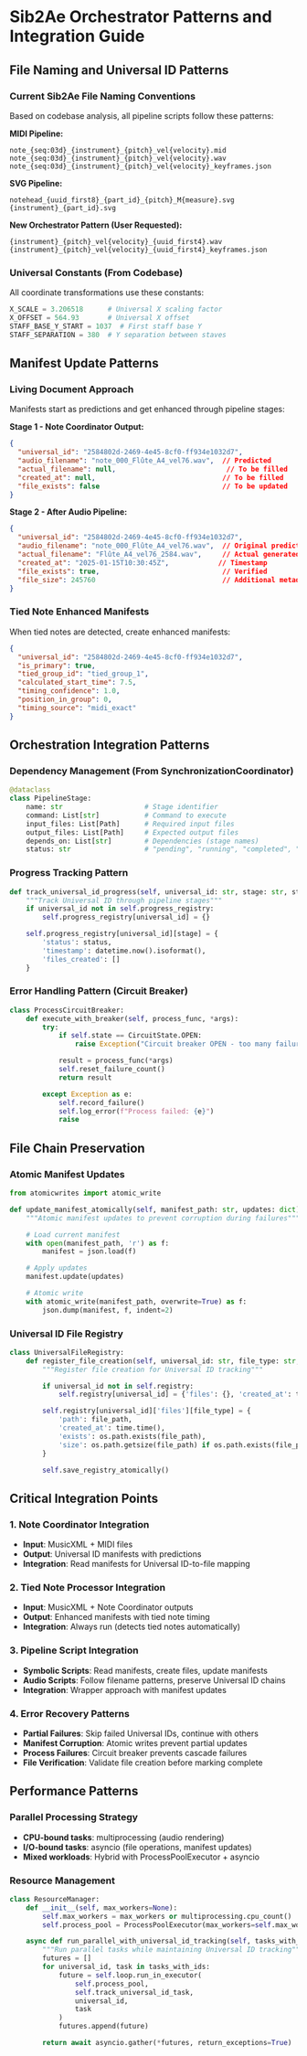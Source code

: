 # Sib2Ae Orchestrator Patterns and Integration Guide

## File Naming and Universal ID Patterns

### Current Sib2Ae File Naming Conventions

Based on codebase analysis, all pipeline scripts follow these patterns:

**MIDI Pipeline:**
```
note_{seq:03d}_{instrument}_{pitch}_vel{velocity}.mid
note_{seq:03d}_{instrument}_{pitch}_vel{velocity}.wav
note_{seq:03d}_{instrument}_{pitch}_vel{velocity}_keyframes.json
```

**SVG Pipeline:**
```
notehead_{uuid_first8}_{part_id}_{pitch}_M{measure}.svg
{instrument}_{part_id}.svg
```

**New Orchestrator Pattern (User Requested):**
```
{instrument}_{pitch}_vel{velocity}_{uuid_first4}.wav
{instrument}_{pitch}_vel{velocity}_{uuid_first4}_keyframes.json
```

### Universal Constants (From Codebase)

All coordinate transformations use these constants:
```python
X_SCALE = 3.206518      # Universal X scaling factor
X_OFFSET = 564.93       # Universal X offset
STAFF_BASE_Y_START = 1037  # First staff base Y
STAFF_SEPARATION = 380  # Y separation between staves
```

## Manifest Update Patterns

### Living Document Approach

Manifests start as predictions and get enhanced through pipeline stages:

**Stage 1 - Note Coordinator Output:**
```json
{
  "universal_id": "2584802d-2469-4e45-8cf0-ff934e1032d7",
  "audio_filename": "note_000_Flûte_A4_vel76.wav",  // Predicted
  "actual_filename": null,                           // To be filled
  "created_at": null,                               // To be filled
  "file_exists": false                              // To be updated
}
```

**Stage 2 - After Audio Pipeline:**
```json
{
  "universal_id": "2584802d-2469-4e45-8cf0-ff934e1032d7",
  "audio_filename": "note_000_Flûte_A4_vel76.wav",  // Original prediction
  "actual_filename": "Flûte_A4_vel76_2584.wav",     // Actual generated
  "created_at": "2025-01-15T10:30:45Z",            // Timestamp
  "file_exists": true,                              // Verified
  "file_size": 245760                               // Additional metadata
}
```

### Tied Note Enhanced Manifests

When tied notes are detected, create enhanced manifests:

```json
{
  "universal_id": "2584802d-2469-4e45-8cf0-ff934e1032d7",
  "is_primary": true,
  "tied_group_id": "tied_group_1",
  "calculated_start_time": 7.5,
  "timing_confidence": 1.0,
  "position_in_group": 0,
  "timing_source": "midi_exact"
}
```

## Orchestration Integration Patterns

### Dependency Management (From SynchronizationCoordinator)

```python
@dataclass
class PipelineStage:
    name: str                    # Stage identifier
    command: List[str]           # Command to execute
    input_files: List[Path]      # Required input files
    output_files: List[Path]     # Expected output files
    depends_on: List[str]        # Dependencies (stage names)
    status: str                  # "pending", "running", "completed", "failed"
```

### Progress Tracking Pattern

```python
def track_universal_id_progress(self, universal_id: str, stage: str, status: str):
    """Track Universal ID through pipeline stages"""
    if universal_id not in self.progress_registry:
        self.progress_registry[universal_id] = {}

    self.progress_registry[universal_id][stage] = {
        'status': status,
        'timestamp': datetime.now().isoformat(),
        'files_created': []
    }
```

### Error Handling Pattern (Circuit Breaker)

```python
class ProcessCircuitBreaker:
    def execute_with_breaker(self, process_func, *args):
        try:
            if self.state == CircuitState.OPEN:
                raise Exception("Circuit breaker OPEN - too many failures")

            result = process_func(*args)
            self.reset_failure_count()
            return result

        except Exception as e:
            self.record_failure()
            self.log_error(f"Process failed: {e}")
            raise
```

## File Chain Preservation

### Atomic Manifest Updates

```python
from atomicwrites import atomic_write

def update_manifest_atomically(self, manifest_path: str, updates: dict):
    """Atomic manifest updates to prevent corruption during failures"""

    # Load current manifest
    with open(manifest_path, 'r') as f:
        manifest = json.load(f)

    # Apply updates
    manifest.update(updates)

    # Atomic write
    with atomic_write(manifest_path, overwrite=True) as f:
        json.dump(manifest, f, indent=2)
```

### Universal ID File Registry

```python
class UniversalFileRegistry:
    def register_file_creation(self, universal_id: str, file_type: str, file_path: str):
        """Register file creation for Universal ID tracking"""

        if universal_id not in self.registry:
            self.registry[universal_id] = {'files': {}, 'created_at': time.time()}

        self.registry[universal_id]['files'][file_type] = {
            'path': file_path,
            'created_at': time.time(),
            'exists': os.path.exists(file_path),
            'size': os.path.getsize(file_path) if os.path.exists(file_path) else 0
        }

        self.save_registry_atomically()
```

## Critical Integration Points

### 1. Note Coordinator Integration
- **Input**: MusicXML + MIDI files
- **Output**: Universal ID manifests with predictions
- **Integration**: Read manifests for Universal ID-to-file mapping

### 2. Tied Note Processor Integration
- **Input**: MusicXML + Note Coordinator outputs
- **Output**: Enhanced manifests with tied note timing
- **Integration**: Always run (detects tied notes automatically)

### 3. Pipeline Script Integration
- **Symbolic Scripts**: Read manifests, create files, update manifests
- **Audio Scripts**: Follow filename patterns, preserve Universal ID chains
- **Integration**: Wrapper approach with manifest updates

### 4. Error Recovery Patterns
- **Partial Failures**: Skip failed Universal IDs, continue with others
- **Manifest Corruption**: Atomic writes prevent partial updates
- **Process Failures**: Circuit breaker prevents cascade failures
- **File Verification**: Validate file creation before marking complete

## Performance Patterns

### Parallel Processing Strategy
- **CPU-bound tasks**: multiprocessing (audio rendering)
- **I/O-bound tasks**: asyncio (file operations, manifest updates)
- **Mixed workloads**: Hybrid with ProcessPoolExecutor + asyncio

### Resource Management
```python
class ResourceManager:
    def __init__(self, max_workers=None):
        self.max_workers = max_workers or multiprocessing.cpu_count()
        self.process_pool = ProcessPoolExecutor(max_workers=self.max_workers)

    async def run_parallel_with_universal_id_tracking(self, tasks_with_ids):
        """Run parallel tasks while maintaining Universal ID tracking"""
        futures = []
        for universal_id, task in tasks_with_ids:
            future = self.loop.run_in_executor(
                self.process_pool,
                self.track_universal_id_task,
                universal_id,
                task
            )
            futures.append(future)

        return await asyncio.gather(*futures, return_exceptions=True)
```